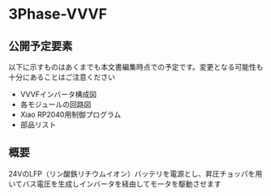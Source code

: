# 3Phase-VVVF

## 公開予定要素

以下に示すものはあくまでも本文書編集時点での予定です。変更となる可能性も十分にあることはご注意ください

- VVVFインバータ構成図
- 各モジュールの回路図
- Xiao RP2040用制御プログラム
- 部品リスト

## 概要

24VのLFP（リン酸鉄リチウムイオン）バッテリを電源とし、昇圧チョッパを用いてバス電圧を生成しインバータを経由してモータを駆動させます
